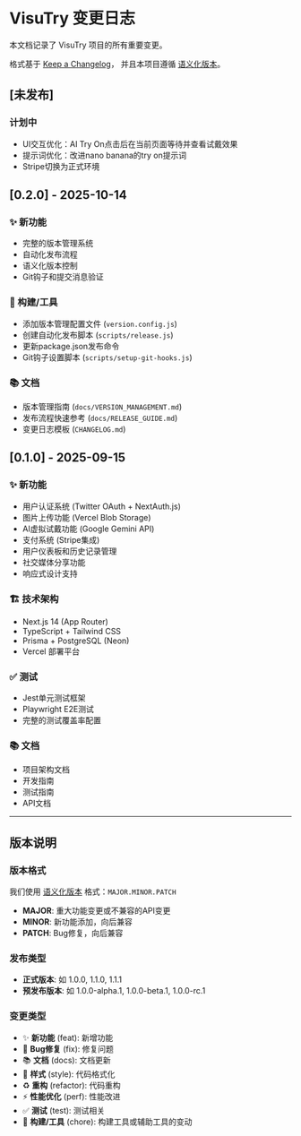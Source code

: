 # VisuTry 变更日志

本文档记录了 VisuTry 项目的所有重要变更。

格式基于 [Keep a Changelog](https://keepachangelog.com/zh-CN/1.0.0/)，
并且本项目遵循 [语义化版本](https://semver.org/lang/zh-CN/)。

## [未发布]

### 计划中
- UI交互优化：AI Try On点击后在当前页面等待并查看试戴效果
- 提示词优化：改进nano banana的try on提示词
- Stripe切换为正式环境

## [0.2.0] - 2025-10-14

### ✨ 新功能
- 完整的版本管理系统
- 自动化发布流程
- 语义化版本控制
- Git钩子和提交消息验证

### 🔧 构建/工具
- 添加版本管理配置文件 (`version.config.js`)
- 创建自动化发布脚本 (`scripts/release.js`)
- 更新package.json发布命令
- Git钩子设置脚本 (`scripts/setup-git-hooks.js`)

### 📚 文档
- 版本管理指南 (`docs/VERSION_MANAGEMENT.md`)
- 发布流程快速参考 (`docs/RELEASE_GUIDE.md`)
- 变更日志模板 (`CHANGELOG.md`)

## [0.1.0] - 2025-09-15

### ✨ 新功能
- 用户认证系统 (Twitter OAuth + NextAuth.js)
- 图片上传功能 (Vercel Blob Storage)
- AI虚拟试戴功能 (Google Gemini API)
- 支付系统 (Stripe集成)
- 用户仪表板和历史记录管理
- 社交媒体分享功能
- 响应式设计支持

### 🏗️ 技术架构
- Next.js 14 (App Router)
- TypeScript + Tailwind CSS
- Prisma + PostgreSQL (Neon)
- Vercel 部署平台

### ✅ 测试
- Jest单元测试框架
- Playwright E2E测试
- 完整的测试覆盖率配置

### 📚 文档
- 项目架构文档
- 开发指南
- 测试指南
- API文档

---

## 版本说明

### 版本格式
我们使用 [语义化版本](https://semver.org/lang/zh-CN/) 格式：`MAJOR.MINOR.PATCH`

- **MAJOR**: 重大功能变更或不兼容的API变更
- **MINOR**: 新功能添加，向后兼容
- **PATCH**: Bug修复，向后兼容

### 发布类型
- **正式版本**: 如 1.0.0, 1.1.0, 1.1.1
- **预发布版本**: 如 1.0.0-alpha.1, 1.0.0-beta.1, 1.0.0-rc.1

### 变更类型
- ✨ **新功能** (feat): 新增功能
- 🐛 **Bug修复** (fix): 修复问题
- 📚 **文档** (docs): 文档更新
- 💄 **样式** (style): 代码格式化
- ♻️ **重构** (refactor): 代码重构
- ⚡ **性能优化** (perf): 性能改进
- ✅ **测试** (test): 测试相关
- 🔧 **构建/工具** (chore): 构建工具或辅助工具的变动
